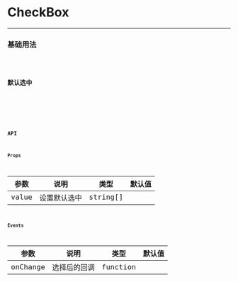 # CheckBox

---

### 基础用法

<code hideActions='["CSB","EXTERNAL"]' src="./basic.tsx" />

### 默认选中

<code hideActions='["CSB","EXTERNAL"]' src="./checked.tsx" />

<br />

### API

#### Props

| 参数  | 说明         | 类型     | 默认值 |
| ----- | ------------ | -------- | ------ |
| value | 设置默认选中 | string[] |        |

#### Events

| 参数     | 说明         | 类型     | 默认值 |
| -------- | ------------ | -------- | ------ |
| onChange | 选择后的回调 | function |        |
